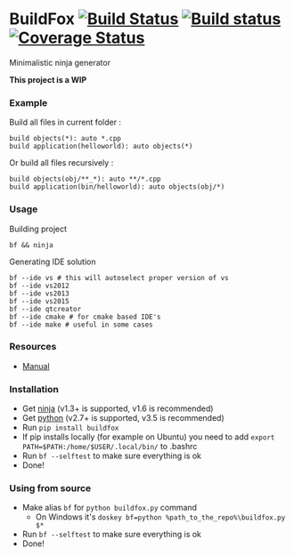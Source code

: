 # BuildFox [![Build Status](https://travis-ci.org/beardsvibe/buildfox.svg?branch=master)](https://travis-ci.org/beardsvibe/buildfox) [![Build status](https://ci.appveyor.com/api/projects/status/kj1pa6f94889mxna/branch/master?svg=true)](https://ci.appveyor.com/project/jimon/buildfox/branch/master) [![Coverage Status](https://coveralls.io/repos/beardsvibe/buildfox/badge.svg?branch=master&service=github)](https://coveralls.io/github/beardsvibe/buildfox?branch=master)

Minimalistic ninja generator

**This project is a WIP**

### Example

Build all files in current folder :

	build objects(*): auto *.cpp
	build application(helloworld): auto objects(*)

Or build all files recursively :

	build objects(obj/**_*): auto **/*.cpp
	build application(bin/helloworld): auto objects(obj/*)

### Usage

Building project

	bf && ninja

Generating IDE solution

	bf --ide vs # this will autoselect proper version of vs
	bf --ide vs2012
	bf --ide vs2013
	bf --ide vs2015
	bf --ide qtcreator
	bf --ide cmake # for cmake based IDE's
	bf --ide make # useful in some cases

### Resources

- [Manual](docs/manual.md)

### Installation

- Get [ninja](https://martine.github.io/ninja/) (v1.3+ is supported, v1.6 is recommended)
- Get [python](https://www.python.org/) (v2.7+ is supported, v3.5 is recommended)
- Run ```pip install buildfox```
- If pip installs locally (for example on Ubuntu) you need to add ```export PATH=$PATH:/home/$USER/.local/bin/``` to .bashrc
- Run ```bf --selftest``` to make sure everything is ok
- Done!

### Using from source

- Make alias ```bf``` for ```python buildfox.py``` command
	- On Windows it's ```doskey bf=python %path_to_the_repo%\buildfox.py $*```
- Run ```bf --selftest``` to make sure everything is ok
- Done!
